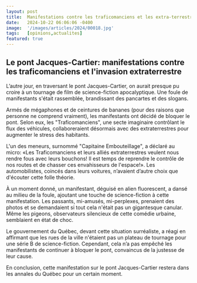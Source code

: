 ```yaml
---
layout: post
title:  Manifestations contre les traficomanciens et les extra-terrestres
date:   2024-10-22 06:06:06 -0400
image:  '/images/articles/2024/00018.jpg'
tags:   [opinions,actualites]
featured: true
---
```


## Le pont Jacques-Cartier: manifestations contre les traficomanciens et l'invasion extraterrestre

L’autre jour, en traversant le pont Jacques-Cartier, on aurait presque pu croire à un tournage de film de science-fiction apocalyptique. Une foule de manifestants s'était rassemblée, brandissant des pancartes et des slogans.

Armés de mégaphones et de ceintures de bananes (pour des raisons que personne ne comprend vraiment), les manifestants ont décidé de bloquer le pont. Selon eux, les "Traficomanciens", une secte imaginaire contrôlant le flux des véhicules, collaboreraient désormais avec des extraterrestres pour augmenter le stress des habitants.

L'un des meneurs, surnommé "Capitaine Embouteillage", a déclaré au micro: «Les Traficomanciens et leurs alliés extraterrestres veulent nous rendre fous avec leurs bouchons! Il est temps de reprendre le contrôle de nos routes et de chasser ces envahisseurs de l'espace!». Les automobilistes, coincés dans leurs voitures, n’avaient d’autre choix que d'écouter cette folle théorie.

À un moment donné, un manifestant, déguisé en alien fluorescent, a dansé au milieu de la foule, ajoutant une touche de science-fiction à cette manifestation. Les passants, mi-amusés, mi-perplexes, prenaient des photos et se demandaient si tout cela n'était pas un gigantesque canular. Même les pigeons, observateurs silencieux de cette comédie urbaine, semblaient en état de choc.

Le gouvernement du Québec, devant cette situation surréaliste, a réagi en affirmant que les rues de la ville n'étaient pas un plateau de tournage pour une série B de science-fiction. Cependant, cela n’a pas empêché les manifestants de continuer à bloquer le pont, convaincus de la justesse de leur cause.

En conclusion, cette manifestation sur le pont Jacques-Cartier restera dans les annales du Québec pour un certain moment.